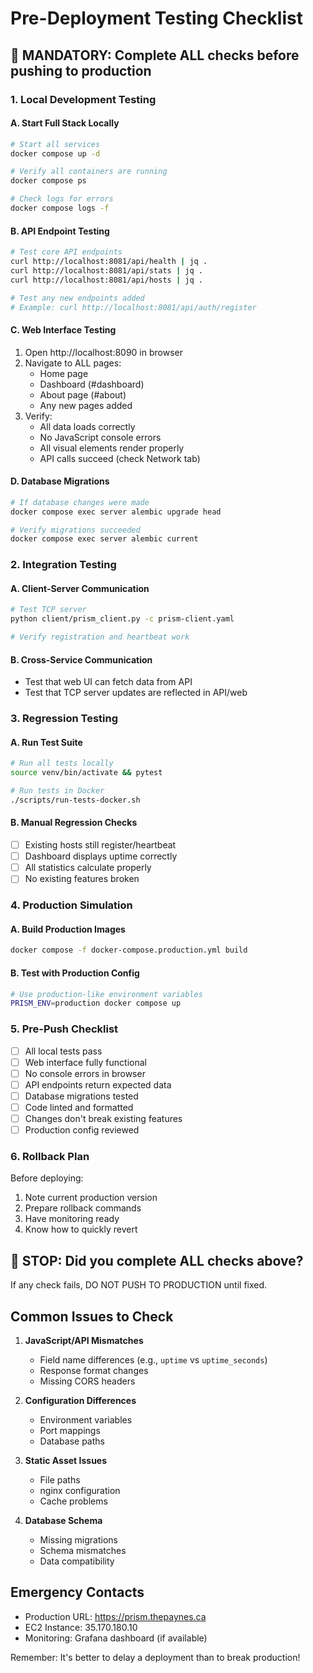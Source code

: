 # Pre-Deployment Testing Checklist

## 🚨 MANDATORY: Complete ALL checks before pushing to production

### 1. Local Development Testing

#### A. Start Full Stack Locally
```bash
# Start all services
docker compose up -d

# Verify all containers are running
docker compose ps

# Check logs for errors
docker compose logs -f
```

#### B. API Endpoint Testing
```bash
# Test core API endpoints
curl http://localhost:8081/api/health | jq .
curl http://localhost:8081/api/stats | jq .
curl http://localhost:8081/api/hosts | jq .

# Test any new endpoints added
# Example: curl http://localhost:8081/api/auth/register
```

#### C. Web Interface Testing
1. Open http://localhost:8090 in browser
2. Navigate to ALL pages:
   - Home page
   - Dashboard (#dashboard)
   - About page (#about)
   - Any new pages added
3. Verify:
   - All data loads correctly
   - No JavaScript console errors
   - All visual elements render properly
   - API calls succeed (check Network tab)

#### D. Database Migrations
```bash
# If database changes were made
docker compose exec server alembic upgrade head

# Verify migrations succeeded
docker compose exec server alembic current
```

### 2. Integration Testing

#### A. Client-Server Communication
```bash
# Test TCP server
python client/prism_client.py -c prism-client.yaml

# Verify registration and heartbeat work
```

#### B. Cross-Service Communication
- Test that web UI can fetch data from API
- Test that TCP server updates are reflected in API/web

### 3. Regression Testing

#### A. Run Test Suite
```bash
# Run all tests locally
source venv/bin/activate && pytest

# Run tests in Docker
./scripts/run-tests-docker.sh
```

#### B. Manual Regression Checks
- [ ] Existing hosts still register/heartbeat
- [ ] Dashboard displays uptime correctly
- [ ] All statistics calculate properly
- [ ] No existing features broken

### 4. Production Simulation

#### A. Build Production Images
```bash
docker compose -f docker-compose.production.yml build
```

#### B. Test with Production Config
```bash
# Use production-like environment variables
PRISM_ENV=production docker compose up
```

### 5. Pre-Push Checklist

- [ ] All local tests pass
- [ ] Web interface fully functional
- [ ] No console errors in browser
- [ ] API endpoints return expected data
- [ ] Database migrations tested
- [ ] Code linted and formatted
- [ ] Changes don't break existing features
- [ ] Production config reviewed

### 6. Rollback Plan

Before deploying:
1. Note current production version
2. Prepare rollback commands
3. Have monitoring ready
4. Know how to quickly revert

## 🛑 STOP: Did you complete ALL checks above?

If any check fails, DO NOT PUSH TO PRODUCTION until fixed.

## Common Issues to Check

1. **JavaScript/API Mismatches**
   - Field name differences (e.g., `uptime` vs `uptime_seconds`)
   - Response format changes
   - Missing CORS headers

2. **Configuration Differences**
   - Environment variables
   - Port mappings
   - Database paths

3. **Static Asset Issues**
   - File paths
   - nginx configuration
   - Cache problems

4. **Database Schema**
   - Missing migrations
   - Schema mismatches
   - Data compatibility

## Emergency Contacts

- Production URL: https://prism.thepaynes.ca
- EC2 Instance: 35.170.180.10
- Monitoring: Grafana dashboard (if available)

Remember: It's better to delay a deployment than to break production!